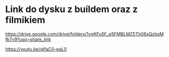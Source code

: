 # Link do dysku z buildem oraz z filmikiem 
https://drive.google.com/drive/folders/1ynKFu5F_e5FMBLMZ5Th06sQzbsMfk7v9?usp=share_link

https://youtu.be/qIfaC0-eaL0